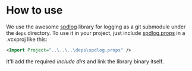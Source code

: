 # How to use

We use the awesome [spdlog](https://github.com/gabime/spdlog) library for logging as a git submodule under the `deps` directory. To use it in your project, just include [spdlog.props](../../deps/spdlog.props) in a .vcxproj like this:

```xml
<Import Project="..\..\..\deps\spdlog.props" />
```

It'll add the required _include dirs_ and link the library binary itself.
